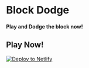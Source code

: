 # Block Dodge

#### Play and Dodge the block now!

## Play Now!
[![Deploy to Netlify](https://www.netlify.com/img/deploy/button.svg)](https://app.netlify.com/start/deploy?repository=https://github.com/JAZ-CO/Block_Dodge-game)